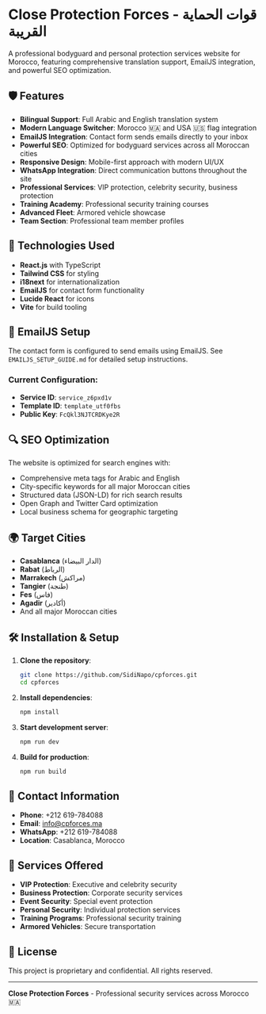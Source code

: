 # Close Protection Forces - قوات الحماية القريبة

A professional bodyguard and personal protection services website for Morocco, featuring comprehensive translation support, EmailJS integration, and powerful SEO optimization.

## 🛡️ Features

- **Bilingual Support**: Full Arabic and English translation system
- **Modern Language Switcher**: Morocco 🇲🇦 and USA 🇺🇸 flag integration
- **EmailJS Integration**: Contact form sends emails directly to your inbox
- **Powerful SEO**: Optimized for bodyguard services across all Moroccan cities
- **Responsive Design**: Mobile-first approach with modern UI/UX
- **WhatsApp Integration**: Direct communication buttons throughout the site
- **Professional Services**: VIP protection, celebrity security, business protection
- **Training Academy**: Professional security training courses
- **Advanced Fleet**: Armored vehicle showcase
- **Team Section**: Professional team member profiles

## 🚀 Technologies Used

- **React.js** with TypeScript
- **Tailwind CSS** for styling
- **i18next** for internationalization
- **EmailJS** for contact form functionality
- **Lucide React** for icons
- **Vite** for build tooling

## 📧 EmailJS Setup

The contact form is configured to send emails using EmailJS. See `EMAILJS_SETUP_GUIDE.md` for detailed setup instructions.

### Current Configuration:
- **Service ID**: `service_z6pxd1v`
- **Template ID**: `template_utf0fbs`
- **Public Key**: `FcQkl3NJTCRDKye2R`

## 🔍 SEO Optimization

The website is optimized for search engines with:
- Comprehensive meta tags for Arabic and English
- City-specific keywords for all major Moroccan cities
- Structured data (JSON-LD) for rich search results
- Open Graph and Twitter Card optimization
- Local business schema for geographic targeting

## 🌍 Target Cities

- **Casablanca** (الدار البيضاء)
- **Rabat** (الرباط)
- **Marrakech** (مراكش)
- **Tangier** (طنجة)
- **Fes** (فاس)
- **Agadir** (أكادير)
- And all major Moroccan cities

## 🛠️ Installation & Setup

1. **Clone the repository**:
   ```bash
   git clone https://github.com/SidiNapo/cpforces.git
   cd cpforces
   ```

2. **Install dependencies**:
   ```bash
   npm install
   ```

3. **Start development server**:
   ```bash
   npm run dev
   ```

4. **Build for production**:
   ```bash
   npm run build
   ```

## 📱 Contact Information

- **Phone**: +212 619-784088
- **Email**: info@cpforces.ma
- **WhatsApp**: +212 619-784088
- **Location**: Casablanca, Morocco

## 🎯 Services Offered

- **VIP Protection**: Executive and celebrity security
- **Business Protection**: Corporate security services
- **Event Security**: Special event protection
- **Personal Security**: Individual protection services
- **Training Programs**: Professional security training
- **Armored Vehicles**: Secure transportation

## 📄 License

This project is proprietary and confidential. All rights reserved.

---

**Close Protection Forces** - Professional security services across Morocco 🇲🇦